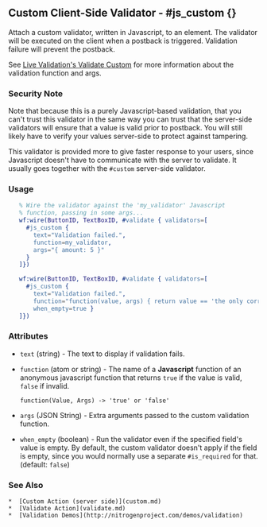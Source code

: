 <!-- dash: #js_custom | Test | ###:Section -->



## Custom Client-Side Validator - #js_custom {}

Attach a custom validator, written in Javascript, to an element. The
validator will be executed on the client when a postback is
triggered. Validation failure will prevent the postback.

See [Live Validation's Validate
Custom](http://livevalidation.com/documentation#ValidateCustom) for more
information about the validation function and args.

### Security Note

Note that because this is a purely Javascript-based validation, that you can't
trust this validator in the same way you can trust that the server-side
validators will ensure that a value is valid prior to postback.  You will still
likely have to verify your values server-side to protect against tampering.

This validator is provided more to give faster response to your users, since
Javascript doesn't have to communicate with the server to validate. It usually
goes together with the `#custom` server-side validator.

### Usage

```erlang
   % Wire the validator against the 'my_validator' Javascript
   % function, passing in some args...
   wf:wire(ButtonID, TextBoxID, #validate { validators=[
	 #js_custom {
	   text="Validation failed.",
	   function=my_validator,
	   args="{ amount: 5 }"
	 }
   ]})

```

```erlang
   wf:wire(ButtonID, TextBoxID, #validate { validators=[
	 #js_custom {
	   text="Validation failed.",
	   function="function(value, args) { return value == 'the only correct answer'} ",
	   when_empty=true }
   ]})

```

### Attributes

* `text` (string) - The text to display if validation fails.

* `function` (atom or string) - The name of a **Javascript** function of an
  anonymous javascript function that returns `true` if the value is valid, `false`
  if invalid.

  `function(Value, Args) -> 'true' or 'false'`

* `args` (JSON String) - Extra arguments passed to the custom validation
  function.

* `when_empty` (boolean) - Run the validator even if the specified
  field's value is empty. By default, the custom validator doesn't apply if
  the field is empty, since you would normally use a separate `#is_required`
  for that. (default: `false`)

### See Also

	*  [Custom Action (server side)](custom.md)
	*  [Validate Action](validate.md)
	*  [Validation Demos](http://nitrogenproject.com/demos/validation)

